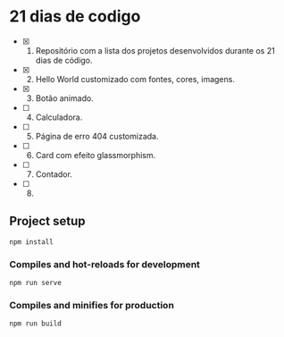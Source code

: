 # 21 dias de codigo

- [x] 1. Repositório com a lista dos projetos desenvolvidos durante os 21 dias de código.
- [x] 2. Hello World customizado com fontes, cores, imagens.
- [x] 3. Botão animado.
- [ ] 4. Calculadora.
- [ ] 5. Página de erro 404 customizada.
- [ ] 6. Card com efeito glassmorphism.
- [ ] 7. Contador.
- [ ] 8. 

## Project setup
```
npm install
```

### Compiles and hot-reloads for development
```
npm run serve
```

### Compiles and minifies for production
```
npm run build
```
